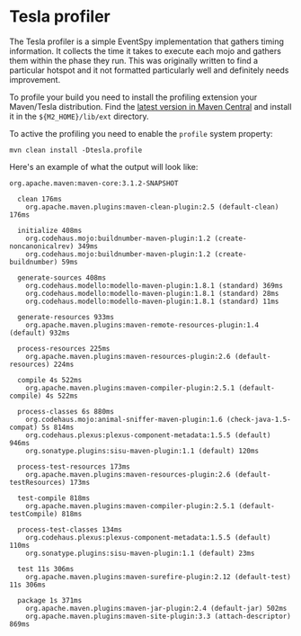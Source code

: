 # Tesla profiler

The Tesla profiler is a simple EventSpy implementation that gathers timing information. It collects the time it takes to execute each mojo and gathers them within the phase they run. This was originally written to find a particular hotspot and it not formatted particularly well and definitely needs improvement.

To profile your build you need to install the profiling extension your Maven/Tesla distribution. Find the [latest version in Maven Central][1] and install it in the `${M2_HOME}/lib/ext` directory.

To active the profiling you need to enable the `profile` system property:

```
mvn clean install -Dtesla.profile
```

Here's an example of what the output will look like:

```
org.apache.maven:maven-core:3.1.2-SNAPSHOT

  clean 176ms
    org.apache.maven.plugins:maven-clean-plugin:2.5 (default-clean) 176ms

  initialize 408ms
    org.codehaus.mojo:buildnumber-maven-plugin:1.2 (create-noncanonicalrev) 349ms
    org.codehaus.mojo:buildnumber-maven-plugin:1.2 (create-buildnumber) 59ms

  generate-sources 408ms
    org.codehaus.modello:modello-maven-plugin:1.8.1 (standard) 369ms
    org.codehaus.modello:modello-maven-plugin:1.8.1 (standard) 28ms
    org.codehaus.modello:modello-maven-plugin:1.8.1 (standard) 11ms

  generate-resources 933ms
    org.apache.maven.plugins:maven-remote-resources-plugin:1.4 (default) 932ms

  process-resources 225ms
    org.apache.maven.plugins:maven-resources-plugin:2.6 (default-resources) 224ms

  compile 4s 522ms
    org.apache.maven.plugins:maven-compiler-plugin:2.5.1 (default-compile) 4s 522ms

  process-classes 6s 880ms
    org.codehaus.mojo:animal-sniffer-maven-plugin:1.6 (check-java-1.5-compat) 5s 814ms
    org.codehaus.plexus:plexus-component-metadata:1.5.5 (default) 946ms
    org.sonatype.plugins:sisu-maven-plugin:1.1 (default) 120ms

  process-test-resources 173ms
    org.apache.maven.plugins:maven-resources-plugin:2.6 (default-testResources) 173ms

  test-compile 818ms
    org.apache.maven.plugins:maven-compiler-plugin:2.5.1 (default-testCompile) 818ms

  process-test-classes 134ms
    org.codehaus.plexus:plexus-component-metadata:1.5.5 (default) 110ms
    org.sonatype.plugins:sisu-maven-plugin:1.1 (default) 23ms

  test 11s 306ms
    org.apache.maven.plugins:maven-surefire-plugin:2.12 (default-test) 11s 306ms

  package 1s 371ms
    org.apache.maven.plugins:maven-jar-plugin:2.4 (default-jar) 502ms
    org.apache.maven.plugins:maven-site-plugin:3.3 (attach-descriptor) 869ms

```
[1]: http://repo.maven.apache.org/maven2/io/tesla/profile/tesla-profiler/

